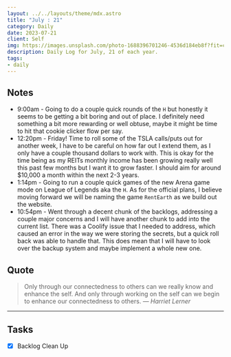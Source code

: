```yaml
---
layout: ../../layouts/theme/mdx.astro
title: "July : 21"
category: Daily
date: 2023-07-21
client: Self
img: https://images.unsplash.com/photo-1688396701246-4536d184eb8f?fit=crop&q=85&w=1400&h=700
description: Daily Log for July, 21 of each year.
tags:
- daily
---
```


## Notes

- 9:00am - Going to do a couple quick rounds of the `H` but honestly it seems to be getting a bit boring and out of place. I definitely need something a bit more rewarding or well obtuse, maybe it might be time to hit that cookie clicker flow per say. 
- 12:20pm - Friday! Time to roll some of the TSLA calls/puts out for another week, I have to be careful on how far out I extend them, as I only have a couple thousand dollars to work with. This is okay for the time being as my REITs monthly income has been growing really well this past few months but I want it to grow faster. I should aim for around $10,000 a month within the next 2-3 years.
- 1:14pm - Going to run a couple quick games of the new Arena game mode on League of Legends aka the `H`. As for the official plans, I believe moving forward we will be naming the game `RentEarth` as we build out the website.
- 10:54pm - Went through a decent chunk of the backlogs, addressing a couple major concerns and I will have another chunk to add into the current list. There was a Coolify issue that I needed to address, which caused an error in the way we were storing the secrets, but a quick roll back was able to handle that. This does mean that I will have to look over the backup system and maybe implement a whole new one. 

## Quote

> Only through our connectedness to others can we really know and enhance the self. And only through working on the self can we begin to enhance our connectedness to others.
> — <cite>Harriet Lerner</cite>

---

## Tasks

- [x] Backlog Clean Up